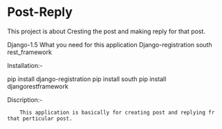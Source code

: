 Post-Reply
==========

This project is about Cresting the post and making reply for that post.

Django-1.5
What you need for this application
  Django-registration
  south
  rest_framework
  
  Installation:-
  
  pip install django-registration
  pip install south
  pip install djangorestframework
  
Discription:-

        This application is basically for creating post and replying fr that perticular post.
